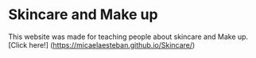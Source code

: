 # Skincare and Make up

This website was made for teaching people about skincare and Make up. [Click here!] (https://micaelaesteban.github.io/Skincare/) 

